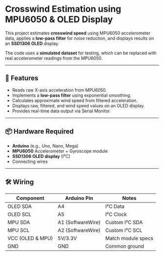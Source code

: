 
# Crosswind Estimation using MPU6050 & OLED Display

This project estimates **crosswind speed** using MPU6050 accelerometer data, applies a **low-pass filter** for noise reduction, and displays results on an **SSD1306 OLED** display.

The code uses a **simulated dataset** for testing, which can be replaced with real accelerometer readings from the MPU6050.

---

## 🚀 Features
- Reads raw X-axis acceleration from MPU6050.
- Implements a **low-pass filter** using exponential smoothing.
- Calculates approximate wind speed from filtered acceleration.
- Displays raw, filtered, and wind speed values on an OLED display.
- Provides real-time data output via Serial Monitor.

---

## 📦 Hardware Required
- **Arduino** (e.g., Uno, Nano, Mega)
- **MPU6050** Accelerometer + Gyroscope module
- **SSD1306 OLED display** (I²C)
- Connecting wires

---

## 🛠 Wiring
| Component  | Arduino Pin | Notes |
|------------|-------------|-------|
| OLED SDA   | A4          | I²C Data |
| OLED SCL   | A5          | I²C Clock |
| MPU SDA    | A1 (SoftwareWire) | Custom I²C SDA |
| MPU SCL    | A2 (SoftwareWire) | Custom I²C SCL |
| VCC (OLED & MPU) | 5V/3.3V     | Match module specs |
| GND        | GND         | Common ground |
